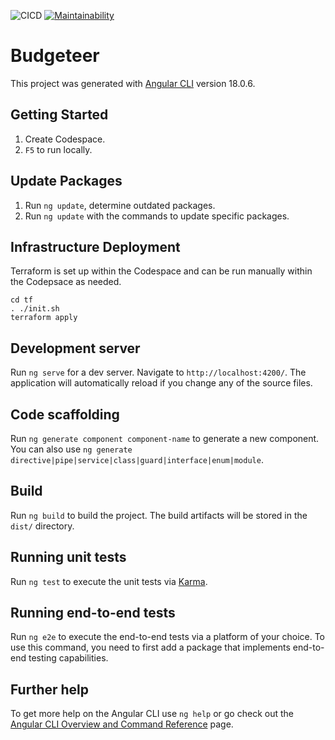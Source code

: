 ![CICD](https://github.com/dfar-io/budgeteer/actions/workflows/cicd.yml/badge.svg)
[![Maintainability](https://api.codeclimate.com/v1/badges/7847dcb19dec4ac4bb36/maintainability)](https://codeclimate.com/github/dfar-io/budgeteer-ui/maintainability)

# Budgeteer

This project was generated with [Angular CLI](https://github.com/angular/angular-cli) version 18.0.6.

## Getting Started

1. Create Codespace.
2. `F5` to run locally.

## Update Packages

1. Run `ng update`, determine outdated packages.
2. Run `ng update` with the commands to update specific packages.

## Infrastructure Deployment

Terraform is set up within the Codespace and can be run manually within the Codepsace as needed.

```
cd tf
. ./init.sh
terraform apply
```

## Development server

Run `ng serve` for a dev server. Navigate to `http://localhost:4200/`. The application will automatically reload if you change any of the source files.

## Code scaffolding

Run `ng generate component component-name` to generate a new component. You can also use `ng generate directive|pipe|service|class|guard|interface|enum|module`.

## Build

Run `ng build` to build the project. The build artifacts will be stored in the `dist/` directory.

## Running unit tests

Run `ng test` to execute the unit tests via [Karma](https://karma-runner.github.io).

## Running end-to-end tests

Run `ng e2e` to execute the end-to-end tests via a platform of your choice. To use this command, you need to first add a package that implements end-to-end testing capabilities.

## Further help

To get more help on the Angular CLI use `ng help` or go check out the [Angular CLI Overview and Command Reference](https://angular.dev/tools/cli) page.

